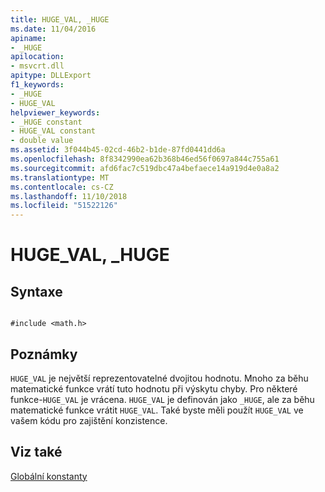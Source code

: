 ```yaml
---
title: HUGE_VAL, _HUGE
ms.date: 11/04/2016
apiname:
- _HUGE
apilocation:
- msvcrt.dll
apitype: DLLExport
f1_keywords:
- _HUGE
- HUGE_VAL
helpviewer_keywords:
- _HUGE constant
- HUGE_VAL constant
- double value
ms.assetid: 3f044b45-02cd-46b2-b1de-87fd0441dd6a
ms.openlocfilehash: 8f8342990ea62b368b46ed56f0697a844c755a61
ms.sourcegitcommit: afd6fac7c519dbc47a4befaece14a919d4e0a8a2
ms.translationtype: MT
ms.contentlocale: cs-CZ
ms.lasthandoff: 11/10/2018
ms.locfileid: "51522126"
---
```

# <a name="hugeval-huge"></a>HUGE_VAL, _HUGE

## <a name="syntax"></a>Syntaxe

```

#include <math.h>
```

## <a name="remarks"></a>Poznámky

`HUGE_VAL` je největší reprezentovatelné dvojitou hodnotu. Mnoho za běhu matematické funkce vrátí tuto hodnotu při výskytu chyby. Pro některé funkce-`HUGE_VAL` je vrácena. `HUGE_VAL` je definován jako `_HUGE`, ale za běhu matematické funkce vrátit `HUGE_VAL`. Také byste měli použít `HUGE_VAL` ve vašem kódu pro zajištění konzistence.

## <a name="see-also"></a>Viz také

[Globální konstanty](../c-runtime-library/global-constants.md)